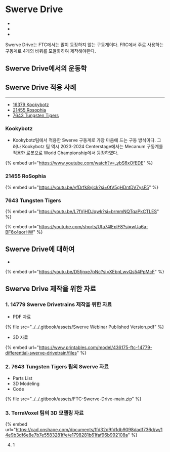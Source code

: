 # Swerve Drive

*
*
*

Swerve Drive는 FTC에서는 많이 등장하지 않는 구동계이다.  FRC에서 주로 사용하는 구동계로 4개의 바퀴를 모듈화하여 제작해야한다.

## Swerve Drive에서의 운동학



## **Swerve Drive 적용 사례**

***

* [16379 Kookybotz ](swerve-drive.md#kookybotz)
* [21455 Rosophia](swerve-drive.md#id-21455-rosophia)
* [7643 Tungsten Tigers](swerve-drive.md#id-7643-tungsten-tigers-1)

### Kookybotz

* Kookybotz팀에서 적용한 Swerve 구동계로 가장 마음에 드는 구동 방식이다. 그러나 Kookybotz 팀 역시 2023-2024 Centerstage에서는 Mecanum 구동계를 적용한 로봇으로 World Championship에서 등장하였다.

{% embed url="https://www.youtube.com/watch?v=_ybS6xOfEDE" %}

### 21455 RoSophia

{% embed url="https://youtu.be/yfDrfk8yIck?si=0tV5gHDntDV7ysF5" %}

### 7643 Tungsten Tigers

{% embed url="https://youtu.be/L7fVjHDJqwk?si=brmmNQTqaPkCTLES" %}

{% embed url="https://youtube.com/shorts/Ufa74lEplF8?si=wUa6a-BF6x4sorHW" %}





## Swerve Drive에 대하여

*

{% embed url="https://youtu.be/D5fjnxe7pNc?si=XEbnLwvQs54PpMcF" %}



## Swerve Drive 제작을 위한 자료

### 1. 14779 Swerve Drivetrains 제작을 위한 자료

* PDF 자료

{% file src="../../.gitbook/assets/Swerve Webinar Published Version.pdf" %}

* 3D 자료

{% embed url="https://www.printables.com/model/436175-ftc-14779-differential-swerve-drivetrain/files" %}



### 2. 7643 Tungsten Tigers 팀의 Swerve 자료

* Parts List
* 3D Modeling
* Code

{% file src="../../.gitbook/assets/FTC-Swerve-Drive-main.zip" %}

### 3. TerraVoxel 팀의 3D 모델링 자료

{% embed url="https://cad.onshape.com/documents/ffd32d9fd1db9098dadf736d/w/14e9b3df6e8e7b7e5583281f/e/e1798281b61faf96b992108a" %}

4. 1

